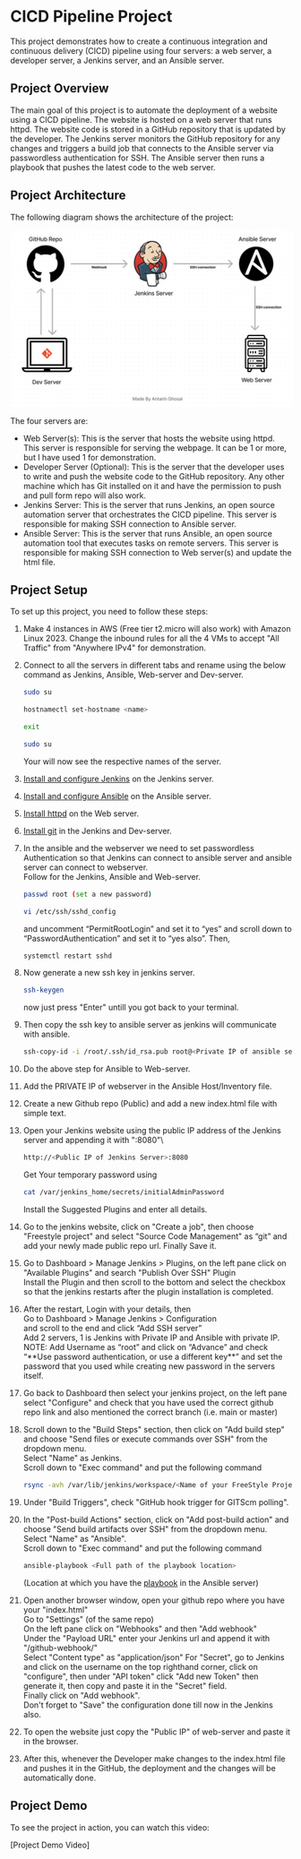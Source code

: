 # CICD Pipeline Project

This project demonstrates how to create a continuous integration and continuous delivery (CICD) pipeline using four servers: a web server, a developer server, a Jenkins server, and an Ansible server.

## Project Overview

The main goal of this project is to automate the deployment of a website using a CICD pipeline. The website is hosted on a web server that runs httpd. The website code is stored in a GitHub repository that is updated by the developer. The Jenkins server monitors the GitHub repository for any changes and triggers a build job that connects to the Ansible server via passwordless authentication for SSH. The Ansible server then runs a playbook that pushes the latest code to the web server.

## Project Architecture

The following diagram shows the architecture of the project:

![Project Architecture](https://github.com/Antovex/CICD-pipeline-project/blob/main/Architecture-image/CICD-Architecture.png?raw=true)

The four servers are:

- Web Server(s): This is the server that hosts the website using httpd. This server is responsible for serving the webpage. It can be 1 or more, but I have used 1 for demonstration.
- Developer Server (Optional): This is the server that the developer uses to write and push the website code to the GitHub repository. Any other machine which has Git installed on it and have the permission to push and pull form repo will also work.
- Jenkins Server: This is the server that runs Jenkins, an open source automation server that orchestrates the CICD pipeline. This server is responsible for making SSH connection to Ansible server.
- Ansible Server: This is the server that runs Ansible, an open source automation tool that executes tasks on remote servers. This server is responsible for making SSH connection to Web server(s) and update the html file.

## Project Setup

To set up this project, you need to follow these steps:

1. Make 4 instances in AWS (Free tier t2.micro will also work) with Amazon Linux 2023. Change the inbound rules for all the 4 VMs to accept "All Traffic" from "Anywhere IPv4" for demonstration.
   
2. <p>Connect to all the servers in different tabs and rename using the below command as Jenkins, Ansible, Web-server and Dev-server.<br></p>
   
   ```bash
   sudo su
   ```

   ```bash
   hostnamectl set-hostname <name>
   ```

   ```bash
   exit
   ```

   ```bash
   sudo su
   ```

   Your will now see the respective names of the server.
   
4. [Install and configure Jenkins](https://www.jenkins.io/doc/book/installing/) on the Jenkins server.

5. [Install and configure Ansible](https://docs.ansible.com/ansible/latest/installation_guide/intro_installation.html) on the Ansible server.

6. [Install httpd](https://docs.oracle.com/en/operating-systems/oracle-linux/6/admin/install-apache.html) on the Web server.

7. [Install git](https://git-scm.com/book/en/v2/Getting-Started-Installing-Git) in the Jenkins and Dev-server.

8. <p>In the ansible and the webserver we need to set passwordless Authentication so that Jenkins can connect to ansible server and ansible server can connect to webserver.<br>
   Follow for the Jenkins, Ansible and Web-server.<br></p>
   
   ```bash
   passwd root (set a new password)
   ```
   
   ```bash
   vi /etc/ssh/sshd_config
   ```
   
   and uncomment “PermitRootLogin” and set it to “yes” and scroll down to “PasswordAuthentication” and set it to “yes also”.
   Then,
   
   ```bash
   systemctl restart sshd
   ```
   
10. Now generate a new ssh key in jenkins server.

    ```bash
    ssh-keygen
    ```
    now just press "Enter" untill you got back to your terminal.

11. Then copy the ssh key to ansible server as jenkins will communicate with ansible.

    ```bash
    ssh-copy-id -i /root/.ssh/id_rsa.pub root@<Private IP of ansible server>
    ```

13. Do the above step for Ansible to Web-server.

14. Add the PRIVATE IP of webserver in the Ansible Host/Inventory file.

15. Create a new Github repo (Public) and add a new index.html file with simple text.

16. Open your Jenkins website using the public IP address of the Jenkins server and appending it with ":8080"\
    
    ```bash
    http://<Public IP of Jenkins Server>:8080
    ```

    Get Your temporary password using

    ```bash
    cat /var/jenkins_home/secrets/initialAdminPassword
    ```
    Install the Suggested Plugins and enter all details.
    
18. Go to the jenkins website, click on "Create a job", then choose "Freestyle project" and select "Source Code Management" as “git” and add your newly made public repo url. Finally Save it.

19. <p>Go to  Dashboard > Manage Jenkins > Plugins, on the left pane click on "Available Plugins" and search "Publish Over SSH" Plugin<br>
    Install the Plugin and then scroll to the bottom and select the checkbox so that the jenkins restarts after the plugin installation is completed.</p>

20. <p>After the restart, Login with your details, then<br>
    Go to Dashboard > Manage Jenkins > Configuration<br>
    and scroll to the end and click “Add SSH server”<br>
    Add 2 servers, 1 is Jenkins with Private IP and Ansible with private IP.<br>
    NOTE: Add Username as “root” and click on “Advance” and check “**Use password authentication, or use a different key**” and set the password that you used while creating new password in the servers itself.</p>
    
21. Go back to Dashboard then select your jenkins project, on the left pane select "Configure" and check that you have used the correct github repo link and also mentioned the correct branch (i.e. main or master)

22. <p>Scroll down to the "Build Steps" section, then click on "Add build step" and choose "Send files or execute commands over SSH" from the dropdown menu.<br>
    Select "Name" as Jenkins.<br>
    Scroll down to "Exec command" and put the following command<br></p>
    
    ```bash
    rsync -avh /var/lib/jenkins/workspace/<Name of your FreeStyle Project>/*.html root@<Private IP of Ansible server>:/opt/index.html
    ```

20. Under "Build Triggers", check "GitHub hook trigger for GITScm polling".

21. <p>In the "Post-build Actions" section, click on "Add post-build action" and choose "Send build artifacts over SSH" from the dropdown menu.<br>
    Select "Name" as "Ansible".<br>
    Scroll down to "Exec command" and put the following command<br></p>
    
    ```bash
    ansible-playbook <Full path of the playbook location>
    ```
    (Location at which you have the [playbook](https://github.com/Antovex/CICD-pipeline-project/blob/main/playbook/deploment.yml) in the Ansible server)

22. <p>Open another browser window, open your github repo where you have your "index.html"<br>
     Go to "Settings" (of the same repo)<br>
     On the left pane click on "Webhooks" and then "Add webhook"<br>
     Under the "Payload URL" enter your Jenkins url and append it with "/github-webhook/"<br>
     Select "Content type" as "application/json"
     For "Secret", go to Jenkins and click on the username on the top righthand corner, click on "configure", then under "API token" click "Add new Token" then generate it, then copy and paste it in the "Secret" field.<br>
     Finally click on "Add webhook".<br>
     Don't forget to "Save" the configuration done till now in the Jenkins also.</p>
     
23. To open the website just copy the "Public IP" of web-server and paste it in the browser.

24. After this, whenever the Developer make changes to the index.html file and pushes it in the GitHub, the deployment and the changes will be automatically done.

## Project Demo

To see the project in action, you can watch this video:

[Project Demo Video]
